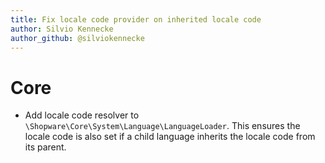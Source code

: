```yaml
---
title: Fix locale code provider on inherited locale code
author: Silvio Kennecke
author_github: @silviokennecke
---
```

# Core
*  Add locale code resolver to  `\Shopware\Core\System\Language\LanguageLoader`. This ensures the locale code is also set if a child language inherits the locale code from its parent.
